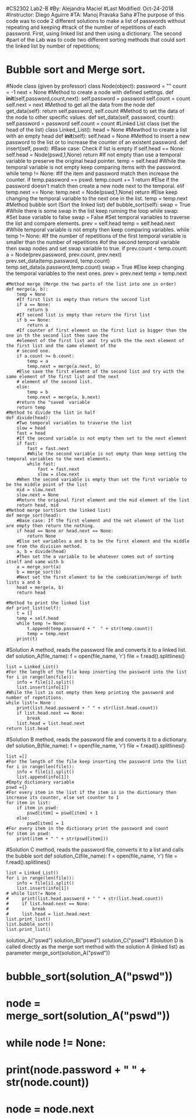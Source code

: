 #CS2302 Lab2-B
#By: Alejandra Maciel
#Last Modified: Oct-24-2018
#Instructor: Diego Aguirre
#TA: Manoj  Pravaka  Saha
#The purpose of this code was to code 2 different solutions to make a list of passwords without repeating and keeping
#track of the number of repetitions of each password. First, using linked list and then using a dictionary. The second
#part of the Lab was to code two different sorting methods that could sort the linked list by number of repetitions;
# Bubble sort and Merge sort.


#Node class (given by professor)
class Node(object):
    password = ""
    count = -1
    next = None
    #Method to create a node with defined settings.
    def __init__(self,password,count,next):
        self.password = password
        self.count = count
        self.next = next
    #Method to get all the data from the node
    def get_data(self):
        return self.password, self.count
    #Method to set the data of the node to other specific values.
    def set_data(self, password, count):
        self.password = password
        self.count = count
#Linked List class (set the head of the list)
class Linked_List():
    head = None
    #Mewthod to create a list with an empty head
    def __init__(self):
         self.head = None
    #Method to insert a new password to the list or to increase the counter of an existent password.
    def insert(self, pswd):
        #Base case: Check if list is empty
        if self.head == None:
            self.head = Node(pswd,1,None)
            return
        #If not empty than use a temporal variable to preserve the original head pointer.
        temp = self.head
        #While the temporal variable is not empty keep comparing items with the password.
        while temp != None:
            #If the item and password match then increase the counter.
            if temp.password == pswd:
                temp.count += 1
                return
            #Else if the password doesn't match then create a new node next to the temporal.
            elif temp.next == None:
                temp.next = Node(pswd,1,None)
                return
            #Else keep changing the temporal variable to the next one in the list.
            temp = temp.next
    #Method bubble sort (Sort the linked list)
    def bubble_sort(self):
        swap = True
        #While there is some swap in the list keep running the loop
        while swap:
            #Set base variable to false
            swap = False
            #Set temporal variables to traverse the list and compare elements.
            prev = self.head
            temp = self.head.next
            #While temporal variable is not empty then keep comparing variables.
            while temp != None:
                #If the number of repetitions of the first temporal variable is smaller than the number of repetitions
                #of the second temporal variable then swap nodes and set swap variable to true.
                if prev.count < temp.count:
                    a = Node(prev.password, prev.count, prev.next)
                    prev.set_data(temp.password, temp.count)
                    temp.set_data(a.password,temp.count)
                    swap = True
                #Else keep changing the temporal variables to the next ones.
                prev = prev.next
                temp = temp.next

    #Method merge (Merge the two parts of the list into one in order)
    def merge(a, b):
        temp = None
        #If first list is empty than return the second list
        if a == None:
            return b
        #If second list is empty than return the first list
        if b == None:
            return a
        #If counter of first element on the first list is bigger than the one in th the second list then save the
        #element of the first list and  try with the the next element of the first list and the same element of the
        # second one.
        if a.count >= b.count:
            temp = a
            temp.next = merge(a.next, b)
        #Else save the first element of the second list and try with the same element of the first list and the next
        # element of the second list.
        else:
            temp = b
            temp.next = merge(a, b.next)
        #return the "saved  variable
        return temp
    #Method to divide the list in half
    def divide(head):
        #Two temporal variables to traverse the list
        slow = head
        fast = head
        #If the second variable is not empty then set to the next element
        if fast:
            fast = fast.next
            #While the second variable is not empty than keep setting the temporal variables to the next elements.
            while fast:
                fast = fast.next
                slow = slow.next
        #When the second variable is empty than set the first variable to be the middle point of the list
        mid = slow.next
        slow.next = None
        #Return the original first element and the mid element of the list
        return head, mid
    #Method merge sort(Sort the linked list)
    def merge_sort(head):
        #Base case: If the first element and the net element of the list are empty then return the nothing.
        if head == None or head.next == None:
            return None
        #Else set variables a and b to be the first element and the middle one from the division method.
        a, b = divide(head)
        #Then set the a variable to be whatever comes out of sorting itself and same with b
        a = merge_sort(a)
        b = merge_sort(b)
        #Next set the first element to be the combination/merge of both lists a and b
        head = merge(a, b)
        return head

    #Method to print the linked list
    def print_list(self):
        t = []
        temp = self.head
        while temp != None:
            t.append(temp.password + "  " + str(temp.count))
            temp = temp.next
        print(t)
#Solution A method, reads the password file and converts it to a linked list.
def solution_A(file_name):
    f = open(file_name, 'r')
    file = f.read().splitlines()

    list = Linked_List()
    #For the length of the file keep inserting the password into the list
    for i in range(len(file)):
        info = file[i].split()
        list.insert(info[1])
    #While the list is not empty then keep printing the password and number of repetitions.
    while list!= None :
        print(list.head.password + " " + str(list.head.count))
        if list.head.next == None:
            break
        list.head = list.head.next
    return list.head
#Solution B method, reads the password file and converts it to a dictionary.
def solution_B(file_name):
    f = open(file_name, 'r')
    file = f.read().splitlines()

    list =[]
    #For the length of the file keep inserting the password into the list
    for i in range(len(file)):
        info = file[i].split()
        list.append(info[1])
    #Empty dictionary variable
    pswd ={}
    #For every item in the list if the item is in the dictionary then increase its counter, else set counter to 1
    for item in list:
        if item in pswd:
            pswd[item] = pswd[item] + 1
        else:
            pswd[item] = 1
    #For every item in the dictionary print the password and count
    for item in pswd:
        print(item + " " + str(pswd[item]))
#Solution C method, reads the password file, converts it to a list and calls the bubble sort
def solution_C(file_name):
    f = open(file_name, 'r')
    file = f.read().splitlines()

    list = Linked_List()
    for i in range(len(file)):
        info = file[i].split()
        list.insert(info[1])
    # while list!= None :
    #     print(list.head.password + " " + str(list.head.count))
    #     if list.head.next == None:
    #         break
    #     list.head = list.head.next
    list.print_list()
    list.bubble_sort()
    list.print_list()




solution_A("pswd")
solution_B("pswd")
solution_C("pswd")
#Solution D is called directly as the merge sort method with the solution A (linked list) as parameter
merge_sort(solution_A("pswd"))

# bubble_sort(solution_A("pswd"))


# node = merge_sort(solution_A("pswd"))
# while node != None:
#     print(node.password + " " + str(node.count))
#     node = node.next

